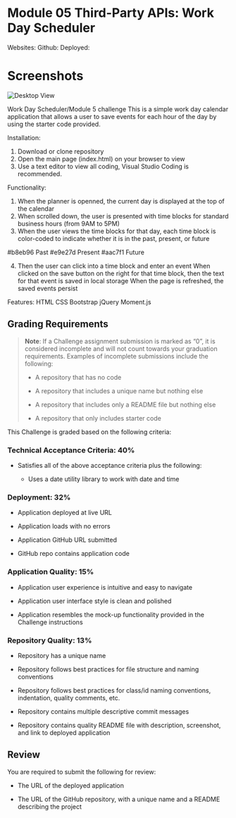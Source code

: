 # Module 05 Third-Party APIs: Work Day Scheduler

Websites:
Github: 
Deployed:

# Screenshots
![Desktop View]()


Work Day Scheduler/Module 5 challenge
This is a simple work day calendar application that allows a user to save events for each hour of the day by using the starter code provided.

Installation:
1. Download or clone repository
2. Open the main page (index.html) on your browser to view
3. Use a text editor to view all coding, Visual Studio Coding is recommended.

Functionality:
1. When the planner is openned, the current day is displayed at the top of the calendar
2. When scrolled down, the user is presented with time blocks for standard business hours (from 9AM to 5PM)
3. When the user views the time blocks for that day, each time block is color-coded to indicate whether it is in the past, present, or future

#b8eb96 Past
#e9e27d Present
#aac7f1 Future


4. Then the user can click into a time block and enter an event
When clicked on the save button on the right for that time block, then the text for that event is saved in local storage
When the page is refreshed, the saved events persist

Features:
HTML
CSS
Bootstrap
jQuery
Moment.js


## Grading Requirements

> **Note**: If a Challenge assignment submission is marked as “0”, it is considered incomplete and will not count towards your graduation requirements. Examples of incomplete submissions include the following:
>
> * A repository that has no code
>
> * A repository that includes a unique name but nothing else
>
> * A repository that includes only a README file but nothing else
>
> * A repository that only includes starter code

This Challenge is graded based on the following criteria: 

### Technical Acceptance Criteria: 40%

* Satisfies all of the above acceptance criteria plus the following:

  * Uses a date utility library to work with date and time

### Deployment: 32%

* Application deployed at live URL

* Application loads with no errors

* Application GitHub URL submitted

* GitHub repo contains application code

### Application Quality: 15%

* Application user experience is intuitive and easy to navigate

* Application user interface style is clean and polished

* Application resembles the mock-up functionality provided in the Challenge instructions

### Repository Quality: 13%

* Repository has a unique name

* Repository follows best practices for file structure and naming conventions

* Repository follows best practices for class/id naming conventions, indentation, quality comments, etc.

* Repository contains multiple descriptive commit messages

* Repository contains quality README file with description, screenshot, and link to deployed application

## Review

You are required to submit the following for review:

* The URL of the deployed application

* The URL of the GitHub repository, with a unique name and a README describing the project


